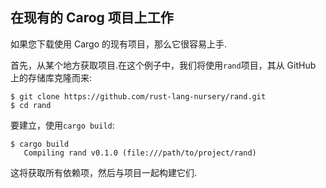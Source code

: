 ## 在现有的 Carog 项目上工作

如果您下载使用 Cargo 的现有项目，那么它很容易上手.

首先，从某个地方获取项目.在这个例子中，我们将使用`rand`项目，其从 GitHub 上的存储库克隆而来:

```shell
$ git clone https://github.com/rust-lang-nursery/rand.git
$ cd rand
```

要建立，使用`cargo build`:

```shell
$ cargo build
   Compiling rand v0.1.0 (file:///path/to/project/rand)
```

这将获取所有依赖项，然后与项目一起构建它们.

